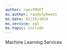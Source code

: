 ```yaml
---
author: rwestMSFT
ms.author: randolphwest
ms.date: 01/29/2024
ms.service: sql
ms.topic: include
---
```

Machine Learning Services 
